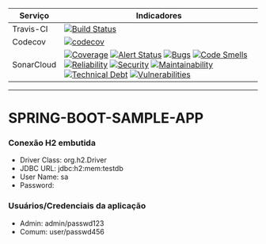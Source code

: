 | Serviço | Indicadores |
| --- | --- |
| Travis-CI | [![Build Status](https://travis-ci.com/otojunior/spring-boot-sample-app.svg?branch=master)](https://travis-ci.com/otojunior/spring-boot-sample-app) |
| Codecov | [![codecov](https://codecov.io/gh/otojunior/spring-boot-sample-app/branch/master/graph/badge.svg)](https://codecov.io/gh/otojunior/spring-boot-sample-app) |
| SonarCloud | [![Coverage](https://sonarcloud.io/api/project_badges/measure?project=org.otojunior%3Aspring-boot-sample-app&metric=coverage)](https://sonarcloud.io/component_measures?id=org.otojunior%3Aspring-boot-sample-app&metric=coverage) [![Alert Status](https://sonarcloud.io/api/project_badges/measure?project=org.otojunior%3Aspring-boot-sample-app&metric=alert_status)](https://sonarcloud.io/component_measures?id=org.otojunior%3Aspring-boot-sample-app&metric=alert_status) [![Bugs](https://sonarcloud.io/api/project_badges/measure?project=org.otojunior%3Aspring-boot-sample-app&metric=bugs)](https://sonarcloud.io/component_measures?id=org.otojunior%3Aspring-boot-sample-app&metric=bugs) [![Code Smells](https://sonarcloud.io/api/project_badges/measure?project=org.otojunior%3Aspring-boot-sample-app&metric=code_smells)](https://sonarcloud.io/component_measures?id=org.otojunior%3Aspring-boot-sample-app&metric=code_smells) [![Reliability](https://sonarcloud.io/api/project_badges/measure?project=org.otojunior%3Aspring-boot-sample-app&metric=reliability_rating)](https://sonarcloud.io/component_measures?id=org.otojunior%3Aspring-boot-sample-app&metric=reliability_rating) [![Security](https://sonarcloud.io/api/project_badges/measure?project=org.otojunior%3Aspring-boot-sample-app&metric=security_rating)](https://sonarcloud.io/component_measures?id=org.otojunior%3Aspring-boot-sample-app&metric=security_rating) [![Maintainability](https://sonarcloud.io/api/project_badges/measure?project=org.otojunior%3Aspring-boot-sample-app&metric=sqale_rating)](https://sonarcloud.io/component_measures?id=org.otojunior%3Aspring-boot-sample-app&metric=sqale_rating) [![Technical Debt](https://sonarcloud.io/api/project_badges/measure?project=org.otojunior%3Aspring-boot-sample-app&metric=sqale_index)](https://sonarcloud.io/component_measures?id=org.otojunior%3Aspring-boot-sample-app&metric=sqale_index) [![Vulnerabilities](https://sonarcloud.io/api/project_badges/measure?project=org.otojunior%3Aspring-boot-sample-app&metric=vulnerabilities)](https://sonarcloud.io/component_measures?id=org.otojunior%3Aspring-boot-sample-app&metric=vulnerabilities) |

-------------------

# SPRING-BOOT-SAMPLE-APP

### Conexão H2 embutida

- Driver Class:	org.h2.Driver
- JDBC URL:	jdbc:h2:mem:testdb
- User Name: sa
- Password:	<blank>

### Usuários/Credenciais da aplicação

- Admin: admin/passwd123
- Comum: user/passwd456